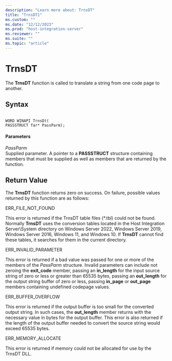 ```yaml
---
description: "Learn more about: TrnsDT"
title: "TrnsDT1"
ms.custom: ""
ms.date: "12/12/2023"
ms.prod: "host-integration-server"
ms.reviewer: ""
ms.suite: ""
ms.topic: "article"
---
```

# TrnsDT
The **TrnsDT** function is called to translate a string from one code page to another.  
  
## Syntax  
  
```  
  
WORD WINAPI TrnsDt(  
PASSSTRUCT far* PassParm);  
```  
  
#### Parameters  
 *PassParm*  
 Supplied parameter. A pointer to a **PASSSTRUCT** structure containing members that must be supplied as well as members that are returned by the function.  
  
## Return Value  
 The **TrnsDT** function returns zero on success. On failure, possible values returned by this function are as follows:  
  
 ERR_FILE_NOT_FOUND  
  
 This error is returned if the TrnsDT table files (\*.tbl) could not be found. Normally **TrnsDT** uses the conversion tables located in the Host Integration Server\System directory on Windows Server 2022, Windows Server 2019, Windows Server 2016, Windows 11, and Windows 10. If **TrnsDT** cannot find these tables, it searches for them in the current directory.  
  
 ERR_INVALID_PARAMETER  
  
 This error is returned if a bad value was passed for one or more of the members of the *PassParm* structure. Invalid parameters can include not zeroing the **exit_code** member, passing an **in_length** for the input source string of zero or less or greater than 65535 bytes, passing an **out_length** for the output string buffer of zero or less, passing **in_page** or **out_page** members containing undefined codepage values.  
  
 ERR_BUFFER_OVERFLOW  
  
 This error is returned if the output buffer is too small for the converted output string. In such cases, the **out_length** member returns with the necessary value in bytes for the output buffer. This error is also returned if the length of the output buffer needed to convert the source string would exceed 65535 bytes.  
  
 ERR_MEMORY_ALLOCATE  
  
 This error is returned if memory could not be allocated for use by the TrnsDT DLL.
